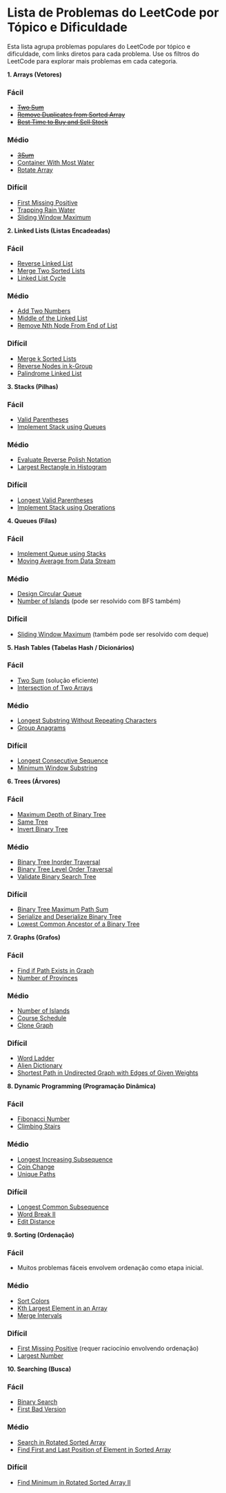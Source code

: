# Lista de Problemas do LeetCode por Tópico e Dificuldade

Esta lista agrupa problemas populares do LeetCode por tópico e dificuldade, com links diretos para cada problema. Use os filtros do LeetCode para explorar mais problemas em cada categoria.

**1. Arrays (Vetores)**

### Fácil
* ~~[Two Sum](https://leetcode.com/problems/two-sum/)~~
* ~~[Remove Duplicates from Sorted Array](https://leetcode.com/problems/remove-duplicates-from-sorted-array/)~~
* ~~[Best Time to Buy and Sell Stock](https://leetcode.com/problems/best-time-to-buy-and-sell-stock/)~~

### Médio
* ~~[3Sum](https://leetcode.com/problems/3sum/)~~
* [Container With Most Water](https://leetcode.com/problems/container-with-most-water/)
* [Rotate Array](https://leetcode.com/problems/rotate-array/)

### Difícil
* [First Missing Positive](https://leetcode.com/problems/first-missing-positive/)
* [Trapping Rain Water](https://leetcode.com/problems/trapping-rain-water/)
* [Sliding Window Maximum](https://leetcode.com/problems/sliding-window-maximum/)

**2. Linked Lists (Listas Encadeadas)**

### Fácil
* [Reverse Linked List](https://leetcode.com/problems/reverse-linked-list/)
* [Merge Two Sorted Lists](https://leetcode.com/problems/merge-two-sorted-lists/)
* [Linked List Cycle](https://leetcode.com/problems/linked-list-cycle/)

### Médio
* [Add Two Numbers](https://leetcode.com/problems/add-two-numbers/)
* [Middle of the Linked List](https://leetcode.com/problems/middle-of-the-linked-list/)
* [Remove Nth Node From End of List](https://leetcode.com/problems/remove-nth-node-from-end-of-list/)

### Difícil
* [Merge k Sorted Lists](https://leetcode.com/problems/merge-k-sorted-lists/)
* [Reverse Nodes in k-Group](https://leetcode.com/problems/reverse-nodes-in-k-group/)
* [Palindrome Linked List](https://leetcode.com/problems/palindrome-linked-list/)

**3. Stacks (Pilhas)**

### Fácil
* [Valid Parentheses](https://leetcode.com/problems/valid-parentheses/)
* [Implement Stack using Queues](https://leetcode.com/problems/implement-stack-using-queues/)

### Médio
* [Evaluate Reverse Polish Notation](https://leetcode.com/problems/evaluate-reverse-polish-notation/)
* [Largest Rectangle in Histogram](https://leetcode.com/problems/largest-rectangle-in-histogram/)

### Difícil
* [Longest Valid Parentheses](https://leetcode.com/problems/longest-valid-parentheses/)
* [Implement Stack using Operations](https://www.google.com/search?q=https://leetcode.com/problems/implement-stack-using-operations/)

**4. Queues (Filas)**

### Fácil
* [Implement Queue using Stacks](https://leetcode.com/problems/implement-queue-using-stacks/)
* [Moving Average from Data Stream](https://leetcode.com/problems/moving-average-from-data-stream/)

### Médio
* [Design Circular Queue](https://leetcode.com/problems/design-circular-queue/)
* [Number of Islands](https://leetcode.com/problems/number-of-islands/) (pode ser resolvido com BFS também)

### Difícil
* [Sliding Window Maximum](https://leetcode.com/problems/sliding-window-maximum/) (também pode ser resolvido com deque)

**5. Hash Tables (Tabelas Hash / Dicionários)**

### Fácil
* [Two Sum](https://leetcode.com/problems/two-sum/) (solução eficiente)
* [Intersection of Two Arrays](https://leetcode.com/problems/intersection-of-two-arrays/)

### Médio
* [Longest Substring Without Repeating Characters](https://leetcode.com/problems/longest-substring-without-repeating-characters/)
* [Group Anagrams](https://leetcode.com/problems/group-anagrams/)

### Difícil
* [Longest Consecutive Sequence](https://leetcode.com/problems/longest-consecutive-sequence/)
* [Minimum Window Substring](https://leetcode.com/problems/minimum-window-substring/)

**6. Trees (Árvores)**

### Fácil
* [Maximum Depth of Binary Tree](https://leetcode.com/problems/maximum-depth-of-binary-tree/)
* [Same Tree](https://leetcode.com/problems/same-tree/)
* [Invert Binary Tree](https://leetcode.com/problems/invert-binary-tree/)

### Médio
* [Binary Tree Inorder Traversal](https://leetcode.com/problems/binary-tree-inorder-traversal/)
* [Binary Tree Level Order Traversal](https://leetcode.com/problems/binary-tree-level-order-traversal/)
* [Validate Binary Search Tree](https://leetcode.com/problems/validate-binary-search-tree/)

### Difícil
* [Binary Tree Maximum Path Sum](https://leetcode.com/problems/binary-tree-maximum-path-sum/)
* [Serialize and Deserialize Binary Tree](https://leetcode.com/problems/serialize-and-deserialize-binary-tree/)
* [Lowest Common Ancestor of a Binary Tree](https://leetcode.com/problems/lowest-common-ancestor-of-a-binary-tree/)

**7. Graphs (Grafos)**

### Fácil
* [Find if Path Exists in Graph](https://leetcode.com/problems/find-if-path-exists-in-graph/)
* [Number of Provinces](https://leetcode.com/problems/number-of-provinces/)

### Médio
* [Number of Islands](https://leetcode.com/problems/number-of-islands/)
* [Course Schedule](https://leetcode.com/problems/course-schedule/)
* [Clone Graph](https://leetcode.com/problems/clone-graph/)

### Difícil
* [Word Ladder](https://leetcode.com/problems/word-ladder/)
* [Alien Dictionary](https://leetcode.com/problems/alien-dictionary/)
* [Shortest Path in Undirected Graph with Edges of Given Weights](https://www.google.com/search?q=https://leetcode.com/problems/shortest-path-in-undirected-graph-with-edges-of-given-weights/)

**8. Dynamic Programming (Programação Dinâmica)**

### Fácil
* [Fibonacci Number](https://leetcode.com/problems/fibonacci-number/)
* [Climbing Stairs](https://leetcode.com/problems/climbing-stairs/)

### Médio
* [Longest Increasing Subsequence](https://leetcode.com/problems/longest-increasing-subsequence/)
* [Coin Change](https://leetcode.com/problems/coin-change/)
* [Unique Paths](https://leetcode.com/problems/unique-paths/)

### Difícil
* [Longest Common Subsequence](https://leetcode.com/problems/longest-common-subsequence/)
* [Word Break II](https://leetcode.com/problems/word-break-ii/)
* [Edit Distance](https://leetcode.com/problems/edit-distance/)

**9. Sorting (Ordenação)**

### Fácil
* Muitos problemas fáceis envolvem ordenação como etapa inicial.

### Médio
* [Sort Colors](https://leetcode.com/problems/sort-colors/)
* [Kth Largest Element in an Array](https://leetcode.com/problems/kth-largest-element-in-an-array/)
* [Merge Intervals](https://leetcode.com/problems/merge-intervals/)

### Difícil
* [First Missing Positive](https://leetcode.com/problems/first-missing-positive/) (requer raciocínio envolvendo ordenação)
* [Largest Number](https://leetcode.com/problems/largest-number/)

**10. Searching (Busca)**

### Fácil
* [Binary Search](https://leetcode.com/problems/binary-search/)
* [First Bad Version](https://leetcode.com/problems/first-bad-version/)

### Médio
* [Search in Rotated Sorted Array](https://leetcode.com/problems/search-in-rotated-sorted-array/)
* [Find First and Last Position of Element in Sorted Array](https://leetcode.com/problems/find-first-and-last-position-of-element-in-sorted-array/)

### Difícil
* [Find Minimum in Rotated Sorted Array II](https://leetcode.com/problems/find-minimum-in-rotated-sorted-array-ii/)